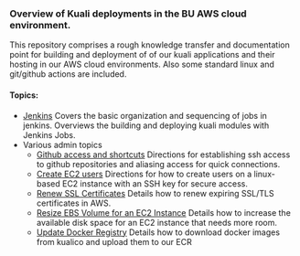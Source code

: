 ### Overview of Kuali deployments in the BU AWS cloud environment.

This repository comprises a rough knowledge transfer and documentation point for building and deployment of of our kuali applications and their hosting in our AWS cloud environments. Also some standard linux and git/github actions are included.

#### Topics:

- [Jenkins](Jenkins.md)
  Covers the basic organization and sequencing of jobs in jenkins. 
  Overviews the building and deploying kuali modules with Jenkins Jobs.
- Various admin topics
  - [Github access and shortcuts](GitAccess.md)
    Directions for establishing ssh access to github repositories and aliasing access for quick connections.
  - [Create EC2 users](CreateEC2Users.md)
    Directions for how to create users on a linux-based EC2 instance with an SSH key for secure access.
  - [Renew SSL Certificates](RenewCertificates.md)
    Details how to renew expiring SSL/TLS certificates in AWS.
  - [Resize EBS Volume for an EC2 Instance](ResizeEBSVolume.md)
    Details how to increase the available disk space for an EC2 instance that needs more room.
  - [Update Docker Registry](UpdateDockerRegistry.md)
    Details how to download docker images from kualico and upload them to our ECR

